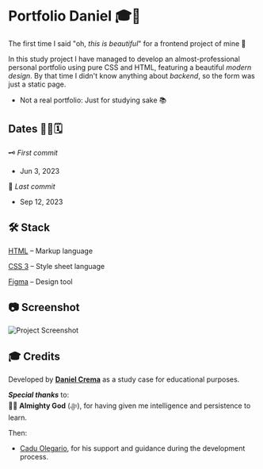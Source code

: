 # Portfolio Daniel 🎓🚀
The first time I said "oh, *this is beautiful*" for a frontend project of mine 🎉

In this study project I have managed to develop an almost-professional personal portfolio using pure CSS and HTML, featuring a beautiful *modern design*. By that time I didn't know anything about *backend*, so the form was just a static page.
- Not a real portfolio: Just for studying sake 📚

## Dates 👨‍💻🗓️
🗝️ *First commit*

- Jun 3, 2023

🔐 *Last commit*

- Sep 12, 2023

## 🛠️ Stack
[HTML](https://html.spec.whatwg.org/multipage/) – Markup language

[CSS 3](https://www.python.org) – Style sheet language

[Figma](https://www.figma.com/) – Design tool

## 📷 Screenshot
![Project Screenshot](./screenshot.bmp)

## 🎓 Credits
Developed by [**Daniel Crema**](https://github.com/DanielCrema) as a study case for educational purposes.

***Special thanks*** to:  
🕋🤲 **Almighty God** (ﷻ), for having given me intelligence and persistence to learn.

Then:
- [Cadu Olegario](https://github.com/CaduOlegario), for his support and guidance during the development process.